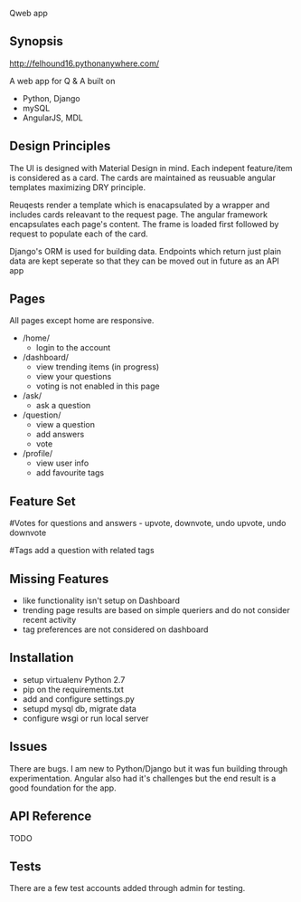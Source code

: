 Qweb app

## Synopsis
  http://felhound16.pythonanywhere.com/
  
  A web app for Q & A built on 
  - Python, Django
  - mySQL
  - AngularJS, MDL
  
## Design Principles
  The UI is designed with Material Design in mind. Each indepent feature/item is considered as a card.
  The cards are maintained as reusuable angular templates maximizing DRY principle.
  
  Reuqests render a template which is enacapsulated by a wrapper and includes cards releavant to the request page.
  The angular framework encapsulates each page's content. The frame is loaded first followed by request to populate each of the card.
  
  Django's ORM is used for building data.
  Endpoints which return just plain data are kept seperate so that they can be moved out in future as an API app

## Pages
  All pages except home are responsive. 
  - /home/
    - login to the account    
  - /dashboard/
    - view trending items (in progress)
    - view your questions
    - voting is not enabled in this page
  - /ask/
    - ask a question
  - /question/
    - view a question
    - add answers
    - vote
  - /profile/
    - view user info
    - add favourite tags
 
## Feature Set
  #Votes
  for questions and answers - upvote, downvote, undo upvote, undo downvote
  
  #Tags
  add a question with related tags
  
 
## Missing Features  
   - like functionality isn't setup on Dashboard
   - trending page results are based on simple queriers and do not consider recent activity
   - tag preferences are not considered on dashboard    
    

## Installation
  - setup virtualenv Python 2.7
  - pip on the requirements.txt
  - add and configure settings.py
  - setupd mysql db, migrate data
  - configure wsgi or run local server
  
## Issues
   There are bugs. I am new to Python/Django but it was fun building through experimentation. Angular also had it's challenges but the end result is a good foundation for the app.
   

  
## API Reference
  TODO

## Tests
There are a few test accounts added through admin for testing.




